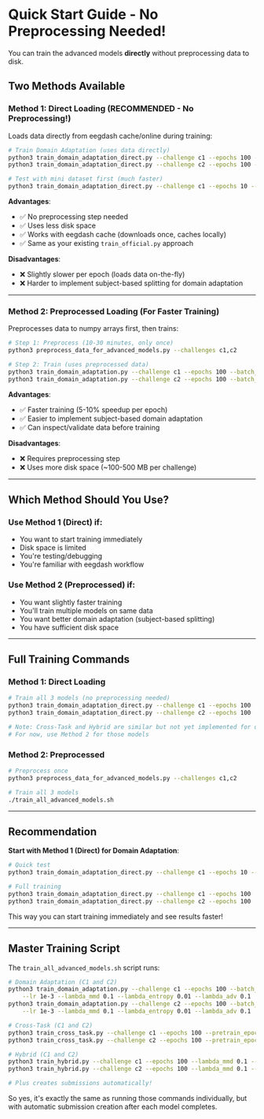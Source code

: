 # Quick Start Guide - No Preprocessing Needed!

You can train the advanced models **directly** without preprocessing data to disk.

## Two Methods Available

### Method 1: Direct Loading (RECOMMENDED - No Preprocessing!)

Loads data directly from eegdash cache/online during training:

```bash
# Train Domain Adaptation (uses data directly)
python3 train_domain_adaptation_direct.py --challenge c1 --epochs 100 --batch_size 64
python3 train_domain_adaptation_direct.py --challenge c2 --epochs 100 --batch_size 64

# Test with mini dataset first (much faster)
python3 train_domain_adaptation_direct.py --challenge c1 --epochs 10 --batch_size 32 --mini
```

**Advantages**:
- ✅ No preprocessing step needed
- ✅ Uses less disk space
- ✅ Works with eegdash cache (downloads once, caches locally)
- ✅ Same as your existing `train_official.py` approach

**Disadvantages**:
- ❌ Slightly slower per epoch (loads data on-the-fly)
- ❌ Harder to implement subject-based splitting for domain adaptation

---

### Method 2: Preprocessed Loading (For Faster Training)

Preprocesses data to numpy arrays first, then trains:

```bash
# Step 1: Preprocess (10-30 minutes, only once)
python3 preprocess_data_for_advanced_models.py --challenges c1,c2

# Step 2: Train (uses preprocessed data)
python3 train_domain_adaptation.py --challenge c1 --epochs 100 --batch_size 64
python3 train_domain_adaptation.py --challenge c2 --epochs 100 --batch_size 64
```

**Advantages**:
- ✅ Faster training (5-10% speedup per epoch)
- ✅ Easier to implement subject-based domain adaptation
- ✅ Can inspect/validate data before training

**Disadvantages**:
- ❌ Requires preprocessing step
- ❌ Uses more disk space (~100-500 MB per challenge)

---

## Which Method Should You Use?

### Use Method 1 (Direct) if:
- You want to start training immediately
- Disk space is limited
- You're testing/debugging
- You're familiar with eegdash workflow

### Use Method 2 (Preprocessed) if:
- You want slightly faster training
- You'll train multiple models on same data
- You want better domain adaptation (subject-based splitting)
- You have sufficient disk space

---

## Full Training Commands

### Method 1: Direct Loading

```bash
# Train all 3 models (no preprocessing needed)
python3 train_domain_adaptation_direct.py --challenge c1 --epochs 100
python3 train_domain_adaptation_direct.py --challenge c2 --epochs 100

# Note: Cross-Task and Hybrid are similar but not yet implemented for direct loading
# For now, use Method 2 for those models
```

### Method 2: Preprocessed

```bash
# Preprocess once
python3 preprocess_data_for_advanced_models.py --challenges c1,c2

# Train all 3 models
./train_all_advanced_models.sh
```

---

## Recommendation

**Start with Method 1 (Direct) for Domain Adaptation**:
```bash
# Quick test
python3 train_domain_adaptation_direct.py --challenge c1 --epochs 10 --mini

# Full training
python3 train_domain_adaptation_direct.py --challenge c1 --epochs 100
python3 train_domain_adaptation_direct.py --challenge c2 --epochs 100
```

This way you can start training immediately and see results faster!

---

## Master Training Script

The `train_all_advanced_models.sh` script runs:

```bash
# Domain Adaptation (C1 and C2)
python3 train_domain_adaptation.py --challenge c1 --epochs 100 --batch_size 64 \
    --lr 1e-3 --lambda_mmd 0.1 --lambda_entropy 0.01 --lambda_adv 0.1
python3 train_domain_adaptation.py --challenge c2 --epochs 100 --batch_size 64 \
    --lr 1e-3 --lambda_mmd 0.1 --lambda_entropy 0.01 --lambda_adv 0.1

# Cross-Task (C1 and C2)
python3 train_cross_task.py --challenge c1 --epochs 100 --pretrain_epochs 50
python3 train_cross_task.py --challenge c2 --epochs 100 --pretrain_epochs 50

# Hybrid (C1 and C2)
python3 train_hybrid.py --challenge c1 --epochs 100 --lambda_mmd 0.1 --lambda_entropy 0.01
python3 train_hybrid.py --challenge c2 --epochs 100 --lambda_mmd 0.1 --lambda_entropy 0.01

# Plus creates submissions automatically!
```

So yes, it's exactly the same as running those commands individually, but with automatic submission creation after each model completes.
